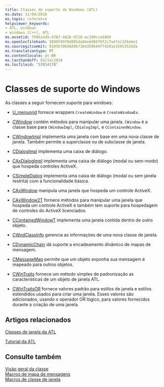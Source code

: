 ```yaml
---
title: Classes de suporte do Windows (ATL)
ms.date: 11/04/2016
ms.topic: reference
helpviewer_keywords:
- ATL, windows
- windows [C++], ATL
ms.assetid: 750b14d5-d787-4d2b-9728-ac199ccad489
ms.openlocfilehash: 5880fd970d885da84edd94f9f2c7a47ec326ebe1
ms.sourcegitcommit: 8105b7003b89b73b4359644ff4281e1595352dda
ms.translationtype: MT
ms.contentlocale: pt-BR
ms.lasthandoff: 03/14/2019
ms.locfileid: "57814170"
---
```

# <a name="windows-support-classes"></a>Classes de suporte do Windows

As classes a seguir fornecem suporte para windows:

- [U_menuorid](../atl/reference/u-menuorid-class.md) fornece wrappers `CreateWindow` e `CreateWindowEx`.

- [CWindow](../atl/reference/cwindow-class.md) contém métodos para manipular uma janela. `CWindow` é a classe base para `CWindowImpl`, `CDialogImpl`, e `CContainedWindow`.

- [CWindowImpl](../atl/reference/cwindowimpl-class.md) implementa uma janela com base em uma nova classe de janela. Também permite a superclasse ou de subclasse de janela.

- [CDialogImpl](../atl/reference/cdialogimpl-class.md) implementa uma caixa de diálogo.

- [CAxDialogImpl](../atl/reference/caxdialogimpl-class.md) implementa uma caixa de diálogo (modal ou sem-modo) que hospeda controles ActiveX.

- [CSimpleDialog](../atl/reference/csimpledialog-class.md) implementa uma caixa de diálogo (modal ou sem janela restrita) com a funcionalidade básica.

- [CAxWindow](../atl/reference/caxwindow-class.md) manipula uma janela que hospeda um controle ActiveX.

- [CAxWindow2T](../atl/reference/caxwindow2t-class.md) fornece métodos para manipular uma janela que hospeda um controle ActiveX e também tem suporte para hospedagem de controles do ActiveX licenciados.

- [CContainedWindowT](../atl/reference/ccontainedwindowt-class.md) implementa uma janela contida dentro de outro objeto.

- [CWndClassInfo](../atl/reference/cwndclassinfo-class.md) gerencia as informações de uma nova classe de janela.

- [CDynamicChain](../atl/reference/cdynamicchain-class.md) dá suporte a encadeamento dinâmico de mapas de mensagem.

- [CMessageMap](../atl/reference/cmessagemap-class.md) permite que um objeto exponha sua mensagem é mapeado para outros objetos.

- [CWinTraits](../atl/reference/cwintraits-class.md) fornece um método simples de padronização as características de um objeto de janela ATL.

- [CWinTraitsOR](../atl/reference/cwintraitsor-class.md) fornece valores padrão para estilos de janela e estilos estendidos usados para criar uma janela. Esses valores são adicionados, usando o operador OR lógico, para valores fornecidos durante a criação de uma janela.

## <a name="related-articles"></a>Artigos relacionados

[Classes de janela da ATL](../atl/atl-window-classes.md)

[Tutorial da ATL](../atl/active-template-library-atl-tutorial.md)

## <a name="see-also"></a>Consulte também

[Visão geral da classe](../atl/atl-class-overview.md)<br/>
[Macros de mapa de mensagens](../atl/reference/message-map-macros-atl.md)<br/>
[Macros de classe de janela](../atl/reference/window-class-macros.md)
